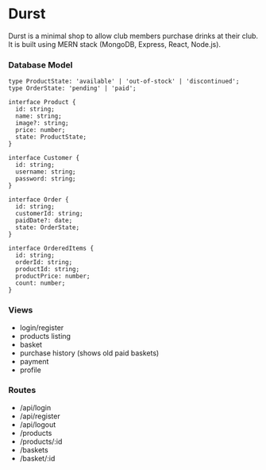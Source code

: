 # Durst

Durst is a minimal shop to allow club members purchase drinks at their club. It is built using MERN stack (MongoDB, Express, React, Node.js).

### Database Model
````
type ProductState: 'available' | 'out-of-stock' | 'discontinued';
type OrderState: 'pending' | 'paid';

interface Product {
  id: string;
  name: string;
  image?: string;
  price: number;
  state: ProductState;
}

interface Customer {
  id: string;
  username: string;
  password: string;
}

interface Order {
  id: string;
  customerId: string;
  paidDate?: date;
  state: OrderState;
}

interface OrderedItems {
  id: string;
  orderId: string;
  productId: string;
  productPrice: number;
  count: number;
}

````

### Views
- login/register
- products listing
- basket
- purchase history (shows old paid baskets)
- payment
- profile

### Routes
- /api/login
- /api/register
- /api/logout
- /products
- /products/:id
- /baskets
- /basket/:id




